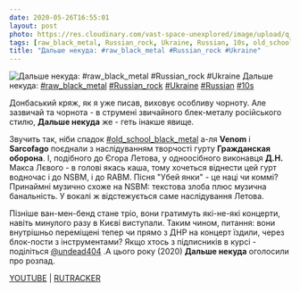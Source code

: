 ```yaml
---
date: 2020-05-26T16:55:01
layout: post
photo: https://res.cloudinary.com/vast-space-unexplored/image/upload/q_auto,dpr_auto,w_auto/photos/photo_977_26-05-2020_16-55-01.jpg
tags: [raw_black_metal, Russian_rock, Ukraine, Russian, 10s, old_school_black_metal]
title: "Дальше некуда: #raw_black_metal #Russian_rock #Ukraine"
---
```

![Дальше некуда: #raw_black_metal #Russian_rock #Ukraine](https://res.cloudinary.com/vast-space-unexplored/image/upload/q_auto,dpr_auto,w_auto/photos/photo_977_26-05-2020_16-55-01.jpg)
Дальше некуда: [#raw_black_metal](/tags/#raw_black_metal) [#Russian_rock](/tags/#Russian_rock) [#Ukraine](/tags/#Ukraine) [#Russian](/tags/#Russian) [#10s](/tags/#10s)

Донбаський кряж, як я уже писав, виховує особливу чорноту. Але зазвичай та чорнота - в струмені звичайного блек-металу російського стилю, **Дальше некуда** же - геть інакше явище.

Звучить так, ніби спадок [#old_school_black_metal](/tags/#old_school_black_metal) а-ля **Venom** і **Sarcofago** поєднали з наслідуванням творчості гурту **Гражданская оборона**. І, подібного до Єгора Летова, у одноосібного виконавця **Д.Н.** Макса Лєвого - в голові якась каша, тому хочеться віднести цей гурт водночас і до NSBM, і до RABM. Пісня &quot;Убей янки&quot; - це наці чи коммі? Принаймні музично схоже на NSBM: текстова злоба плюс музична банальність. У вокалі ж відстежується саме наслідування Летова.

Пізніше ван-мен-бенд стане тріо, вони гратимуть які-не-які концерти, навіть минулого разу в Києві виступали. Таким чином, питання: вони внутрішньо переміщені тепер чи прямо з ДНР на концерт їздили, через блок-пости з інструментами? Якщо хтось з підписників в курсі - поділіться [@undead404](https://t.me/undead404) .А цього року (2020) **Дальше некуда** оголосили про розпад.

[YOUTUBE](https://www.youtube.com/playlist?list=PLQLzbkkXch0jxB-Gzkngu4Uik0gtBOBgG) \| [RUTRACKER](https://rutracker.org/forum/viewtopic.php?t=3037515)